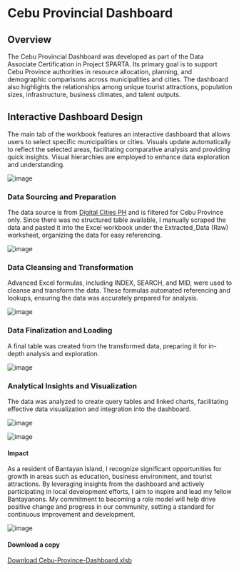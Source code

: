 # Cebu Provincial Dashboard

## Overview
The Cebu Provincial Dashboard was developed as part of the Data Associate Certification in Project SPARTA. Its primary goal is to support Cebu Province authorities in resource allocation, planning, and demographic comparisons across municipalities and cities. The dashboard also highlights the relationships among unique tourist attractions, population sizes, infrastructure, business climates, and talent outputs.

## Interactive Dashboard Design
The main tab of the workbook features an interactive dashboard that allows users to select specific municipalities or cities. Visuals update automatically to reflect the selected areas, facilitating comparative analysis and providing quick insights. Visual hierarchies are employed to enhance data exploration and understanding.

![image](https://github.com/greatcyan/cyrus-baruc-data-analytics-portfolio/assets/95137493/bf8a439f-be42-40c0-8f1a-92cda686b0ac)


### Data Sourcing and Preparation
The data source is from [Digital Cities PH](https://www.digitalcitiesph.com/) and is filtered for Cebu Province only. Since there was no structured table available, I manually scraped the data and pasted it into the Excel workbook under the Extracted_Data (Raw) worksheet, organizing the data for easy referencing.

![image](https://github.com/greatcyan/cyrus-baruc-data-analytics-portfolio/assets/95137493/f647afeb-16f5-45e6-925e-e4f1aa82007a)

### Data Cleansing and Transformation
Advanced Excel formulas, including INDEX, SEARCH, and MID, were used to cleanse and transform the data. These formulas automated referencing and lookups, ensuring the data was accurately prepared for analysis.

![image](https://github.com/greatcyan/cyrus-baruc-data-analytics-portfolio/assets/95137493/c36cc8bd-5bbd-48c7-a6a4-d7d6215799aa)

### Data Finalization and Loading
A final table was created from the transformed data, preparing it for in-depth analysis and exploration.

![image](https://github.com/greatcyan/cyrus-baruc-data-analytics-portfolio/assets/95137493/47d38abb-a342-40ec-83aa-50d4704b674e)

### Analytical Insights and Visualization
The data was analyzed to create query tables and linked charts, facilitating effective data visualization and integration into the dashboard.

![image](https://github.com/greatcyan/cyrus-baruc-data-analytics-portfolio/assets/95137493/c961d0b4-9789-432b-a6d8-f17972501da0)

![image](https://github.com/greatcyan/cyrus-baruc-data-analytics-portfolio/assets/95137493/47e13d84-967b-4726-a138-feba0d4d1035)

#### Impact
As a resident of Bantayan Island, I recognize significant opportunities for growth in areas such as education, business environment, and tourist attractions. By leveraging insights from the dashboard and actively participating in local development efforts, I aim to inspire and lead my fellow Bantayanons. My commitment to becoming a role model will help drive positive change and progress in our community, setting a standard for continuous improvement and development.

![image](https://github.com/greatcyan/cyrus-baruc-data-analytics-portfolio/assets/95137493/d7b9d2bd-874b-4a1a-a897-0a733deb6f0c)

#### Download a copy
[Download Cebu-Province-Dashboard.xlsb](https://github.com/greatcyan/portfolio/raw/main/Cebu-Province-Dashboard.xlsb)

